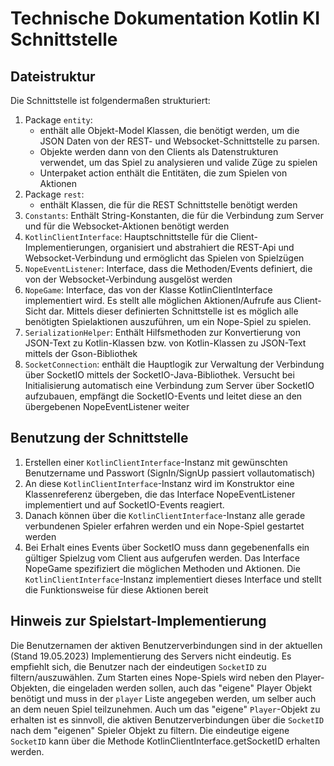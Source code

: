 # Technische Dokumentation Kotlin KI Schnittstelle

## Dateistruktur
Die Schnittstelle ist folgendermaßen strukturiert:
1. Package `entity`:
    - enthält alle Objekt-Model Klassen, die benötigt werden, um die JSON Daten von der REST- und Websocket-Schnittstelle zu parsen.
    - Objekte werden dann von den Clients als Datenstrukturen verwendet, um das Spiel zu analysieren und valide Züge zu spielen
    - Unterpaket action enthält die Entitäten, die zum Spielen von Aktionen
2. Package `rest`:
    - enthält Klassen, die für die REST Schnittstelle benötigt werden
3. `Constants`: Enthält String-Konstanten, die für die Verbindung zum Server und für die Websocket-Aktionen benötigt werden
4. `KotlinClientInterface`: Hauptschnittstelle für die Client-Implementierungen, organisiert und abstrahiert die REST-Api und Websocket-Verbindung
und ermöglicht das Spielen von Spielzügen
5. `NopeEventListener`: Interface, dass die Methoden/Events definiert, die von der Websocket-Verbindung ausgelöst werden
6. `NopeGame`: Interface, das von der Klasse KotlinClientInterface implementiert wird. Es stellt alle möglichen Aktionen/Aufrufe aus Client-Sicht dar. 
Mittels dieser definierten Schnittstelle ist es möglich alle benötigten Spielaktionen auszuführen, um ein Nope-Spiel zu spielen.
7. `SerializationHelper`: Enthält Hilfsmethoden zur Konvertierung von JSON-Text zu Kotlin-Klassen bzw. von Kotlin-Klassen zu JSON-Text mittels der Gson-Bibliothek
8. `SocketConnection`: enthält die Hauptlogik zur Verwaltung der Verbindung über SocketIO mittels der SocketIO-Java-Bibliothek. Versucht bei Initialisierung
automatisch eine Verbindung zum Server über SocketIO aufzubauen, empfängt die SocketIO-Events und leitet diese an den übergebenen NopeEventListener weiter

## Benutzung der Schnittstelle
1. Erstellen einer `KotlinClientInterface`-Instanz mit gewünschten Benutzername und Passwort (SignIn/SignUp passiert vollautomatisch)
2. An diese `KotlinClientInterface`-Instanz wird im Konstruktor eine Klassenreferenz übergeben, die das Interface NopeEventListener 
implementiert und auf SocketIO-Events reagiert.
3. Danach können über die `KotlinClientInterface`-Instanz alle gerade verbundenen Spieler erfahren werden und ein Nope-Spiel gestartet werden
4. Bei Erhalt eines Events über SocketIO muss dann gegebenenfalls ein gültiger Spielzug vom Client aus aufgerufen werden. 
Das Interface NopeGame spezifiziert die möglichen Methoden und Aktionen. Die `KotlinClientInterface`-Instanz implementiert dieses Interface und stellt 
die Funktionsweise für diese Aktionen bereit

## Hinweis zur Spielstart-Implementierung 
Die Benutzernamen der aktiven Benutzerverbindungen sind in der aktuellen (Stand 19.05.2023) Implementierung des Servers 
nicht eindeutig. Es empfiehlt sich, die Benutzer nach der eindeutigen `SocketID` zu filtern/auszuwählen. 
Zum Starten eines Nope-Spiels wird neben den Player-Objekten, die eingeladen werden sollen, auch das "eigene" Player Objekt 
benötigt und muss in der `player` Liste angegeben werden, um selber auch an dem neuen Spiel teilzunehmen.
Auch um das "eigene" `Player`-Objekt zu erhalten ist es sinnvoll, die aktiven Benutzerverbindungen über die `SocketID` nach dem "eigenen" 
Spieler Objekt zu filtern. Die eindeutige eigene `SocketID` kann über die Methode KotlinClientInterface.getSocketID erhalten werden.



